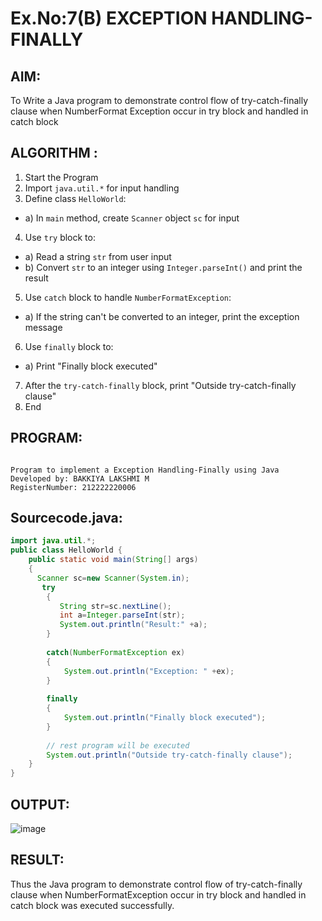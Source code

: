# Ex.No:7(B) EXCEPTION HANDLING-FINALLY
## AIM:
To Write a Java program to demonstrate control flow of try-catch-finally clause when NumberFormat Exception occur in try block and handled in catch block


## ALGORITHM :
1.	Start the Program
2.	Import `java.util.*` for input handling
3.	Define class `HelloWorld`:
-	a) In `main` method, create `Scanner` object `sc` for input
4.	Use `try` block to:
-	a) Read a string `str` from user input
-	b) Convert `str` to an integer using `Integer.parseInt()` and print the result
5.	Use `catch` block to handle `NumberFormatException`:
-	a) If the string can't be converted to an integer, print the exception message
6.	Use `finally` block to:
-	a) Print "Finally block executed"
7.	After the `try-catch-finally` block, print "Outside try-catch-finally clause"
8.	End

## PROGRAM:
 ```

Program to implement a Exception Handling-Finally using Java
Developed by: BAKKIYA LAKSHMI M
RegisterNumber: 212222220006

```

## Sourcecode.java:
```java
import java.util.*;
public class HelloWorld {
    public static void main(String[] args) 
    {
      Scanner sc=new Scanner(System.in);
       try
        {
           String str=sc.nextLine();
           int a=Integer.parseInt(str);
           System.out.println("Result:" +a);
        }
         
        catch(NumberFormatException ex)
        {
            System.out.println("Exception: " +ex);
        }
         
        finally
        {
            System.out.println("Finally block executed");
        }
         
        // rest program will be executed
        System.out.println("Outside try-catch-finally clause");
    }
}
```

## OUTPUT:

![image](https://github.com/user-attachments/assets/1f9fd324-fd13-443e-9433-665e78d87058)


## RESULT:
Thus the Java program to demonstrate control flow of try-catch-finally clause when NumberFormatException occur in try block and handled in catch block was executed successfully.

